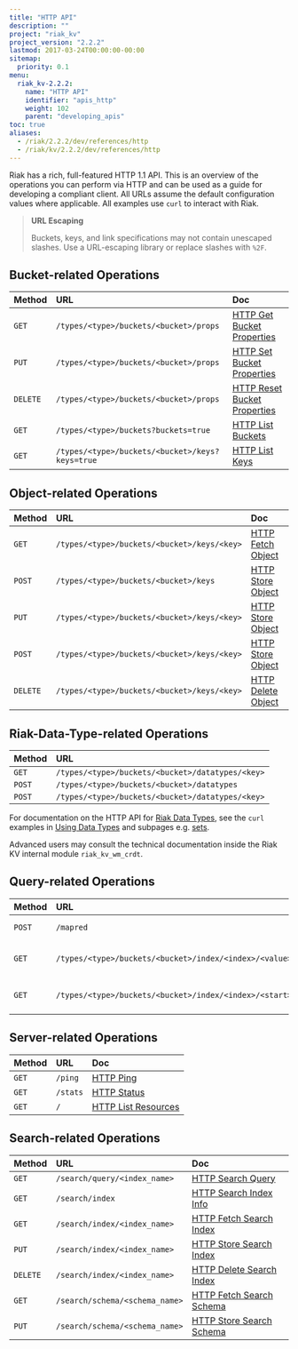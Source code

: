 ```yaml
---
title: "HTTP API"
description: ""
project: "riak_kv"
project_version: "2.2.2"
lastmod: 2017-03-24T00:00:00-00:00
sitemap:
  priority: 0.1
menu:
  riak_kv-2.2.2:
    name: "HTTP API"
    identifier: "apis_http"
    weight: 102
    parent: "developing_apis"
toc: true
aliases:
  - /riak/2.2.2/dev/references/http
  - /riak/kv/2.2.2/dev/references/http
---
```


Riak has a rich, full-featured HTTP 1.1 API. This is an overview of the
operations you can perform via HTTP and can be used as a guide for
developing a compliant client. All URLs assume the default configuration
values where applicable. All examples use `curl` to interact with Riak.

> **URL Escaping**
>
> Buckets, keys, and link specifications may not contain unescaped
slashes. Use a URL-escaping library or replace slashes with `%2F`.

## Bucket-related Operations

Method | URL | Doc
:------|:----|:---
`GET` | `/types/<type>/buckets/<bucket>/props` | [HTTP Get Bucket Properties]({{<baseurl>}}riak/kv/2.2.2/developing/api/http/get-bucket-props)
`PUT` | `/types/<type>/buckets/<bucket>/props` | [HTTP Set Bucket Properties]({{<baseurl>}}riak/kv/2.2.2/developing/api/http/set-bucket-props)
`DELETE` | `/types/<type>/buckets/<bucket>/props` | [HTTP Reset Bucket Properties]({{<baseurl>}}riak/kv/2.2.2/developing/api/http/reset-bucket-props)
`GET` | `/types/<type>/buckets?buckets=true` | [HTTP List Buckets]({{<baseurl>}}riak/kv/2.2.2/developing/api/http/list-buckets)
`GET` | `/types/<type>/buckets/<bucket>/keys?keys=true` | [HTTP List Keys]({{<baseurl>}}riak/kv/2.2.2/developing/api/http/list-keys)

## Object-related Operations

Method | URL | Doc
:------|:----|:---
`GET` | `/types/<type>/buckets/<bucket>/keys/<key>` | [HTTP Fetch Object]({{<baseurl>}}riak/kv/2.2.2/developing/api/http/fetch-object)
`POST` | `/types/<type>/buckets/<bucket>/keys` | [HTTP Store Object]({{<baseurl>}}riak/kv/2.2.2/developing/api/http/store-object)
`PUT` | `/types/<type>/buckets/<bucket>/keys/<key>` | [HTTP Store Object]({{<baseurl>}}riak/kv/2.2.2/developing/api/http/store-object)
`POST` | `/types/<type>/buckets/<bucket>/keys/<key>` | [HTTP Store Object]({{<baseurl>}}riak/kv/2.2.2/developing/api/http/store-object)
`DELETE` | `/types/<type>/buckets/<bucket>/keys/<key>` | [HTTP Delete Object]({{<baseurl>}}riak/kv/2.2.2/developing/api/http/delete-object)

## Riak-Data-Type-related Operations

Method | URL
:------|:----
`GET` | `/types/<type>/buckets/<bucket>/datatypes/<key>`
`POST` | `/types/<type>/buckets/<bucket>/datatypes`
`POST` | `/types/<type>/buckets/<bucket>/datatypes/<key>`

For documentation on the HTTP API for [Riak Data Types]({{<baseurl>}}riak/kv/2.2.2/learn/concepts/crdts),
see the `curl` examples in [Using Data Types]({{<baseurl>}}riak/kv/2.2.2/developing/data-types/#usage-examples)
and subpages e.g. [sets]({{<baseurl>}}riak/kv/2.2.2/developing/data-types/sets).

Advanced users may consult the technical documentation inside the Riak
KV internal module `riak_kv_wm_crdt`.

## Query-related Operations

Method | URL | Doc
:------|:----|:---
`POST` | `/mapred` | [HTTP MapReduce]({{<baseurl>}}riak/kv/2.2.2/developing/api/http/mapreduce)
`GET` | `/types/<type>/buckets/<bucket>/index/<index>/<value>` | [HTTP Secondary Indexes]({{<baseurl>}}riak/kv/2.2.2/developing/api/http/secondary-indexes)
`GET` | `/types/<type>/buckets/<bucket>/index/<index>/<start>/<end>` | [HTTP Secondary Indexes]({{<baseurl>}}riak/kv/2.2.2/developing/api/http/secondary-indexes)

## Server-related Operations

Method | URL | Doc
:------|:----|:---
`GET` | `/ping` | [HTTP Ping]({{<baseurl>}}riak/kv/2.2.2/developing/api/http/ping)
`GET` | `/stats` | [HTTP Status]({{<baseurl>}}riak/kv/2.2.2/developing/api/http/status)
`GET` | `/` | [HTTP List Resources]({{<baseurl>}}riak/kv/2.2.2/developing/api/http/list-resources)

## Search-related Operations

Method | URL | Doc
:------|:----|:---
`GET` | `/search/query/<index_name>` | [HTTP Search Query]({{<baseurl>}}riak/kv/2.2.2/developing/api/http/search-query)
`GET` | `/search/index` | [HTTP Search Index Info]({{<baseurl>}}riak/kv/2.2.2/developing/api/http/search-index-info)
`GET` | `/search/index/<index_name>` | [HTTP Fetch Search Index]({{<baseurl>}}riak/kv/2.2.2/developing/api/http/fetch-search-index)
`PUT` | `/search/index/<index_name>` | [HTTP Store Search Index]({{<baseurl>}}riak/kv/2.2.2/developing/api/http/store-search-index)
`DELETE` | `/search/index/<index_name>` | [HTTP Delete Search Index]({{<baseurl>}}riak/kv/2.2.2/developing/api/http/delete-search-index)
`GET` | `/search/schema/<schema_name>` | [HTTP Fetch Search Schema]({{<baseurl>}}riak/kv/2.2.2/developing/api/http/fetch-search-schema)
`PUT` | `/search/schema/<schema_name>` | [HTTP Store Search Schema]({{<baseurl>}}riak/kv/2.2.2/developing/api/http/store-search-schema)
